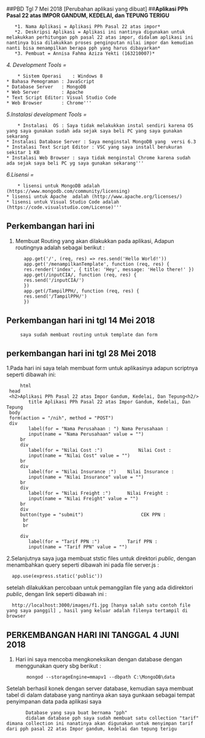 ##PBD Tgl 7 Mei 2018 [Perubahan aplikasi yang dibuat]
##**Aplikasi PPh Pasal 22 atas IMPOR GANDUM, KEDELAI, dan TEPUNG TERIGU**

       *1. Nama Aplikasi = Aplikasi PPh Pasal 22 atas impor*
       *2. Deskripsi Aplikasi = Aplikasi ini nantinya digunakan untuk melakukkan perhitungan pph pasal 22 atas impor, didalam aplikasi ini nantinya bisa dilakukkan proses penginputan nilai impor dan kemudian nanti bisa menampilkan berapa pph yang harus dibayarkan*
       *3. Pembuat = Annisa Fahma Aziza Yekti (163210007)*

*4. Development Tools =*

        * Sistem Operasi    : Windows 8
	* Bahasa Pemograman : JavaScript
	* Database Server   : MongoDB
	* Web Server        : Apache
	* Text Script Editor: Visual Studio Code
	* Web Browser       : Chrome'''
*5.Instalasi development Tools =* 	

        * Instalasi  OS : Saya tidak melakukkan instal sendiri karena OS yang saya gunakan sudah ada sejak saya beli PC yang saya gunakan sekarang
	* Instalasi Database Server : Saya menginstal MongoDB yang  versi 6.3
	* Instalasi Text Script Editor : VSC yang saya install berukuran sekitar 1 KB
	* Instalasi Web Browser : saya tidak menginstal Chrome karena sudah ada sejak saya beli PC yg saya gunakan sekarang'''
*6.Lisensi =*

        * lisensi untuk MongoDB adalah (https://www.mongodb.com/community/licensing)
	* lisensi untuk Apache  adalah (http://www.apache.org/licenses/)
	* lisensi untuk Visual Studio Code adalah (https://code.visualstudio.com/License)'''
## Perkembangan hari ini 
1. Membuat Routing yang akan dilakukkan pada aplikasi, Adapun routingnya adalah sebagai berikut :

          app.get('/', (req, res) => res.send('Hello World!'))
          app.get('/menampilkanTemplate', function (req, res) {
          res.render('index', { title: 'Hey', message: 'Hello there!' })
          app.get(/inputCIA/, function (req, res) {
          res.send('/inputCIA/')
          })
          app.get(/TampilPPH/, function (req, res) {
          res.send('/TampilPPH/')
          })

## Perkembangan hari ini tgl 14 Mei 2018
         saya sudah membuat routing untuk template dan form
## perkembangan  hari ini tgl 28 Mei 2018
1.Pada hari ini saya telah membuat form untuk aplikasinya adapun scriptnya seperti dibawah ini:

         html
	 head
	 <h2>Aplikasi PPh Pasal 22 atas Impor Gandum, Kedelai, Dan Tepung<h2/>
            title Aplikasi PPh Pasal 22 atas Impor Gandum, Kedelai, Dan Tepung
	 body
	 form(action = "/nih", method = "POST")
	 div
            label(for = "Nama Perusahaan : ") Nama Perusahaan :
            input(name = "Nama Perusahaan" value = "")
         br
         div
            label(for = "Nilai Cost :")             Nilai Cost :
            input(name = "Nilai Cost" value = "")
         br
         div
            label(for = "Nilai Insurance :")    Nilai Insurance :
            input(name = "Nilai Insurance" value = "")
         br
         div
            label(for = "Nilai Freight :")      Nilai Freight :
            input(name = "Nilai Freight" value = "")
         br
         div
         button(type = "submit")                     CEK PPN :
          br
          br

         div
            label(for = "Tarif PPN :")          Tarif PPN :
            input(name = "Tarif PPN" value = "")
	  
 2.Selanjutnya saya juga membuat ststic files untuk direktori *public*, dengan menambahkan query seperti dibawah ini pada file server.js : 
   
      app.use(express.static('public'))
 setelah dilakukkan percobaan untuk pemanggilan file yang ada didirektori *public*, dengan link seperti dibawah ini :
 
      http://localhost:3000/images/f1.jpg [hanya salah satu contoh file yang saya panggil] , hasil yang keluar adalah filenya tertampil di browser
  
## PERKEMBANGAN HARI INI TANGGAL 4 JUNI 2018 
1. Hari ini saya mencoba mengkoneksikan dengan database dengan menggunakan query sbg berikut :

           mongod --storageEngine=mmapv1 --dbpath C:\MongoDB\data
	   
  Setelah berhasil konek dengan server database, kemudian saya membuat tabel di dalam database yang nantinya akan saya gunkaan sebagai     tempat penyimpanan data pada aplikasi saya 	  
  
           Database yang saya buat bernama "pph" 
           didalam database pph saya sudah membuat satu collection "tarif" dimana collection ini nanatinya akan digunakan untuk menyimpan tarif dari pph pasal 22 atas Impor gandum, kedelai dan tepung terigu
